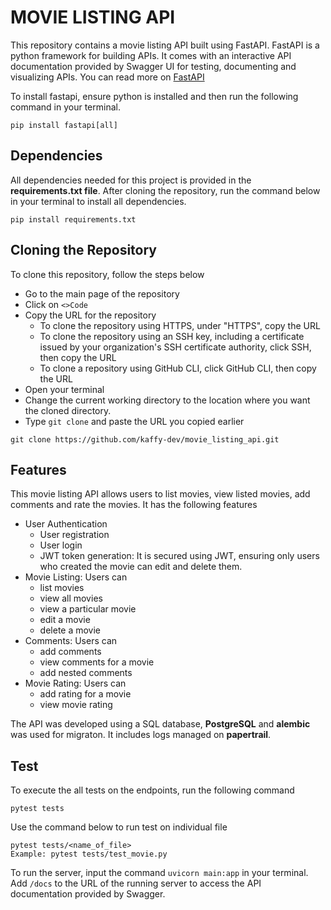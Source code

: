 # MOVIE LISTING API
This repository contains a movie listing API built using FastAPI. FastAPI is a python framework for building APIs. It comes with an interactive API documentation provided by Swagger UI for testing, documenting and visualizing APIs. You can read more on [FastAPI](https://fastapi.tiangolo.com/)

To install fastapi, ensure python is installed and then run the following command in your terminal.

```
pip install fastapi[all]
```
## Dependencies
All dependencies needed for this project is provided in the __requirements.txt file__. After cloning the repository, run the command below in your terminal to install all dependencies.

```
pip install requirements.txt
```
## Cloning the Repository
To clone this repository, follow the steps below
- Go to the main page of the repository
- Click on `<>Code`
- Copy the URL for the repository
  - To clone the repository using HTTPS, under "HTTPS", 
  copy the URL
  - To clone the repository using an SSH key, including a 
   certificate issued by your organization's SSH 
   certificate authority, click SSH, then copy the URL
  - To clone a repository using GitHub CLI, click GitHub 
    CLI, then copy the URL
- Open your terminal
- Change the current working directory to the location 
  where you want the cloned directory.
- Type `git clone` and paste the URL you copied earlier
```
git clone https://github.com/kaffy-dev/movie_listing_api.git
```
## Features
This movie listing API allows users to list movies, view listed movies, add comments and rate the movies. It has the following features
- User Authentication
  - User registration
  - User login
  - JWT token generation: It is secured using JWT, ensuring 
    only users who created the movie can edit and delete 
    them.
- Movie Listing: Users can
  - list movies
  - view all movies
  - view a particular movie
  - edit a movie
  - delete a movie
- Comments: Users can
  - add comments
  - view comments for a movie
  - add nested comments
- Movie Rating: Users can
  - add rating for a movie
  - view movie rating

The API was developed using a SQL database, __PostgreSQL__ and __alembic__ was used for migraton. It includes logs managed on __papertrail__.

## Test
To execute the all tests on the endpoints, run the following command 
```
pytest tests
```
Use the command below to run test on individual file
```
pytest tests/<name_of_file>
Example: pytest tests/test_movie.py
```
To run the server, input the command `uvicorn main:app` in your terminal. Add `/docs` to the URL of the running server to access the API documentation provided by Swagger.
